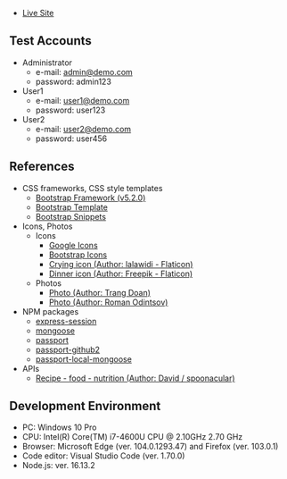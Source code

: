 - [Live Site](https://delicious-recipe-app.herokuapp.com/)

## Test Accounts  
- Administrator   
  - e-mail: admin@demo.com   
  - password: admin123   
- User1   
  - e-mail: user1@demo.com   
  - password: user123   
- User2   
  - e-mail: user2@demo.com   
  - password: user456   


## References   
- CSS frameworks, CSS style templates   
  - [Bootstrap Framework (v5.2.0)](https://www.bootstrapcdn.com/)  
  - [Bootstrap Template](https://startbootstrap.com/templates)
  - [Bootstrap Snippets](https://startbootstrap.com/snippets)
- Icons, Photos  
  - Icons  
    - [Google Icons](https://fonts.google.com/icons)  
    - [Bootstrap Icons](https://icons.getbootstrap.com/icons)  
    - [Crying icon (Author: lalawidi - Flaticon)](https://www.flaticon.com/free-icons/crying)  
    - [Dinner icon (Author: Freepik - Flaticon)](https://www.flaticon.com/free-icons/dinner)  
  - Photos  
    - [Photo (Author: Trang Doan)](https://www.pexels.com/photo/assorted-sliced-fruits-1128678/)
    - [Photo (Author: Roman Odintsov)](https://www.pexels.com/photo/vegetable-salad-served-on-table-with-beef-steak-in-restaurant-4551832/)
- NPM packages
  - [express-session](https://www.npmjs.com/package/express-session)
  - [mongoose](https://www.npmjs.com/package/mongoose)
  - [passport](https://www.npmjs.com/package/passport)
  - [passport-github2](https://www.npmjs.com/package/passport-github2)
  - [passport-local-mongoose](https://www.npmjs.com/package/passport-local-mongoose)
- APIs
  - [Recipe - food - nutrition (Author: David / spoonacular)](https://rapidapi.com/spoonacular/api/recipe-food-nutrition/)


## Development Environment   
- PC: Windows 10 Pro
- CPU: Intel(R) Core(TM) i7-4600U CPU @ 2.10GHz   2.70 GHz
- Browser: Microsoft Edge (ver. 104.0.1293.47) and Firefox (ver. 103.0.1)
- Code editor: Visual Studio Code (ver. 1.70.0)
- Node.js: ver. 16.13.2
